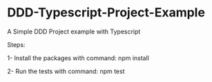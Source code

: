 # DDD-Typescript-Project-Example
A Simple DDD Project example with Typescript

Steps:

1- Install the packages with command: npm install

2- Run the tests with command: npm test